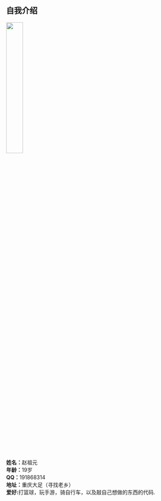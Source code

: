 ## 自我介绍
<img src="http://b319.photo.store.qq.com/psb?/V10Hvxck4QCdZ7/9VlZEeZ7iUG5AETyudX15.BuTF2dwnvjkY*ZNGHZrqE!/b/dD8BAAAAAAAA&bo=OASgBQAAAAARB6k!&rf=viewer_4" width="30%" alt=""/> <br>
<strong>姓名：</strong>赵祖元<br>
<strong>年龄：</strong>19岁<br>
<strong> QQ：</strong>191868314<br>
<strong> 地址：</strong>重庆大足（寻找老乡）<br>
<strong> 爱好:</strong>打篮球，玩手游，骑自行车，以及敲自己想做的东西的代码.<br>
